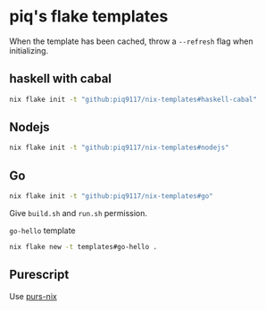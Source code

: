 # piq's flake templates
When the template has been cached, throw a `--refresh` flag when initializing.

## haskell with cabal

``` sh
nix flake init -t "github:piq9117/nix-templates#haskell-cabal"
```


## Nodejs

``` sh
nix flake init -t "github:piq9117/nix-templates#nodejs"
```

## Go

``` sh
nix flake init -t "github:piq9117/nix-templates#go"
```
Give `build.sh` and `run.sh` permission.

`go-hello` template

``` sh
nix flake new -t templates#go-hello .
```

## Purescript

Use [purs-nix](https://github.com/purs-nix/purs-nix)
